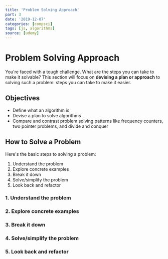 ```yaml
---
title: 'Problem Solving Approach'
part: 3
date: '2019-12-07'
categories: [compsci]
tags: [js, algorithms]
source: [udemy]
---
```


# Problem Solving Approach

You're faced with a tough challenge. What are the steps you can take to make it solvable? This section will focus on **devising a plan or approach** to solving such a problem: steps you can take to make it easier.

## Objectives

* Define what an algorithm is
* Devise a plan to solve algorithms
* Compare and contrast problem solving patterns like frequency counters, two pointer problems, and divide and conquer

## How to Solve a Problem

Here's the basic steps to solving a problem:

1. Understand the problem
2. Explore concrete examples
3. Break it down
4. Solve/simplify the problem
5. Look back and refactor

### 1. Understand the problem

### 2. Explore concrete examples

### 3. Break it down

### 4. Solve/simplify the problem

### 5. Look back and refactor